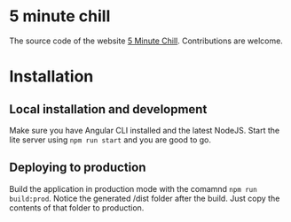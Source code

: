 # 5 minute chill

The source code of the website [5 Minute Chill](http://5minutechill.com). Contributions are welcome.

# Installation
## Local installation and development
Make sure you have Angular CLI installed and the latest NodeJS. Start the lite server using `npm run start` and you are good to go.

## Deploying to production
Build the application in production mode with the comamnd `npm run build:prod`. Notice the generated /dist folder after the build. Just copy the contents of that folder to production.